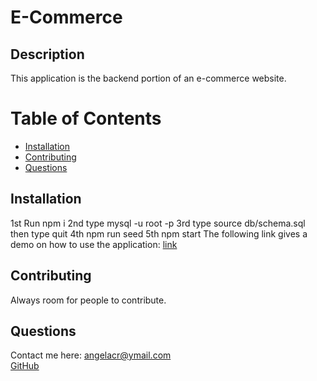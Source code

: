   # E-Commerce


  ## Description
  This application is the backend portion of an e-commerce website. 


  # Table of Contents
  * [Installation](#Installation)
  * [Contributing](#Contributing)
  * [Questions](#Questions)

  ## Installation
  1st Run npm i
  2nd type mysql -u root -p
  3rd type source db/schema.sql then type quit
  4th npm run seed
  5th npm start
  The following link gives a demo on how to use the application: <a href="https://www.youtube.com/watch?v=ZMNC0jZoHfk&ab_channel=AngelaRubio" target="_blank">link</a>


  ## Contributing
  Always room for people to contribute.

  ## Questions
  Contact me here: angelacr@ymail.com
  <br>
  <a href="github.com/neptune92" target="_blank">GitHub</a>